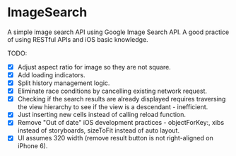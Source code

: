 # ImageSearch
A simple image search API using Google Image Search API. A good practice of using RESTful APIs and iOS basic knowledge.

TODO:

- [X] Adjust aspect ratio for image so they are not square.
- [X] Add loading indicators.
- [X] Split history management logic. 
- [X] Eliminate race conditions by cancelling existing network request.
- [X] Checking if the search results are already displayed requires traversing the view hierarchy to see if the view is a descendant - inefficient. 
- [X] Just inserting new cells instead of calling reload function. 
- [X] Remove "Out of date" iOS development practices - objectForKey:, xibs instead of storyboards, sizeToFit instead of auto layout. 
- [X] UI assumes 320 width (remove result button is not right-aligned on iPhone 6).
